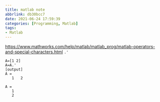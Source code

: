 ```yaml
---
title: matlab note
abbrlink: db30bcc7
date: 2021-06-24 17:59:39
categories: [Programming, Matlab]
tags:
- Matlab
---
```

https://www.mathworks.com/help/matlab/matlab_prog/matlab-operators-and-special-characters.html
`.'`
```
A=[1 2]
A=A.'
[output]
A =
   1   2

A =
   1
   2
```